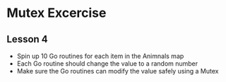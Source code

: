 # Mutex Excercise

## Lesson 4 
- Spin up 10 Go routines for each item in the Animnals map
- Each Go routine should change the value to a random number 
- Make sure the Go routines can modify the value safely using a Mutex

